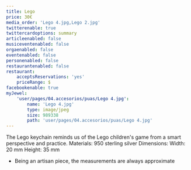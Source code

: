 ```yaml
---
title: Lego
price: 30€
media_order: 'Lego 4.jpg,Lego 2.jpg'
twitterenable: true
twittercardoptions: summary
articleenabled: false
musiceventenabled: false
orgaenabled: false
eventenabled: false
personenabled: false
restaurantenabled: false
restaurant:
    acceptsReservations: 'yes'
    priceRange: $
facebookenable: true
myJewel:
    'user/pages/04.accesorios/puas/Lego 4.jpg':
        name: 'Lego 4.jpg'
        type: image/jpeg
        size: 989338
        path: 'user/pages/04.accesorios/puas/Lego 4.jpg'
---
```


The Lego keychain reminds us of the Lego children's game from a
smart perspective and practice.
Materials: 950 sterling silver
Dimensions: Width: 20 mm Height: 35 mm
* Being an artisan piece, the measurements are always approximate